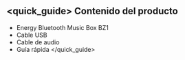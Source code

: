## <quick_guide> Contenido del producto

* Energy Bluetooth Music Box BZ1
* Cable USB
* Cable de audio
* Guía rápida
</quick_guide>
